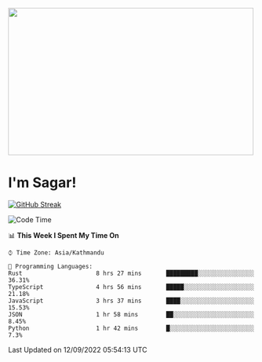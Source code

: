
<img src="https://media.giphy.com/media/3ornk57KwDXf81rjWM/giphy.gif" width="500" height="300" frameBorder="0" class="giphy-embed" allowFullScreen></img>

#   I'm Sagar!
[![GitHub Streak](https://github-readme-streak-stats.herokuapp.com/?user=sgr2848)](https://git.io/streak-stats)
<!--START_SECTION:waka-->
![Code Time](http://img.shields.io/badge/Code%20Time-2%2C812%20hrs%2015%20mins-blue)

📊 **This Week I Spent My Time On** 

```text
⌚︎ Time Zone: Asia/Kathmandu

💬 Programming Languages: 
Rust                     8 hrs 27 mins       █████████░░░░░░░░░░░░░░░░   36.31% 
TypeScript               4 hrs 56 mins       █████░░░░░░░░░░░░░░░░░░░░   21.18% 
JavaScript               3 hrs 37 mins       ████░░░░░░░░░░░░░░░░░░░░░   15.53% 
JSON                     1 hr 58 mins        ██░░░░░░░░░░░░░░░░░░░░░░░   8.45% 
Python                   1 hr 42 mins        █░░░░░░░░░░░░░░░░░░░░░░░░   7.3%

```


 Last Updated on 12/09/2022 05:54:13 UTC
<!--END_SECTION:waka-->
